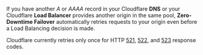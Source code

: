 ---
---

If you have another *A* or *AAAA* record in your Cloudflare **DNS** or your Cloudflare **Load Balancer** provides another origin in the same pool, **Zero-Downtime Failover** automatically retries requests to your origin even before a Load Balancing decision is made.

Cloudflare currently retries only once for HTTP [521](https://support.cloudflare.com/hc/articles/115003011431#521error), [522](https://support.cloudflare.com/hc/articles/115003011431#522error), and [523](https://support.cloudflare.com/hc/articles/115003011431#523error) response codes.

